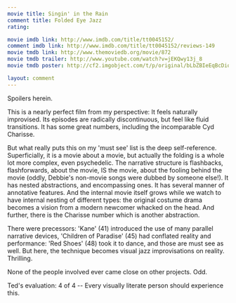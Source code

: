```yaml
---
movie title: Singin' in the Rain
comment title: Folded Eye Jazz
rating: 

movie imdb link: http://www.imdb.com/title/tt0045152/
comment imdb link: http://www.imdb.com/title/tt0045152/reviews-149
movie tmdb link: http://www.themoviedb.org/movie/872
movie tmdb trailer: http://www.youtube.com/watch?v=jEKQwy13j_8
movie tmdb poster: http://cf2.imgobject.com/t/p/original/bLbZBIeEqBcDiqUmLare2nv8fAt.jpg

layout: comment
---
```


Spoilers herein.

This is a nearly perfect film from my perspective: It feels naturally improvised. Its episodes are radically discontinuous, but feel like fluid transitions. It has some great numbers, including the incomparable Cyd Charisse.

But what really puts this on my 'must see' list is the deep self-reference. Superficially, it is a movie about a movie, but actually the folding is a whole lot more complex, even psychedelic. The narrative structure is flashbacks, flashforwards, about the movie, IS the movie, about the fooling behind the movie (oddly, Debbie's non-movie songs were dubbed by someone else!). It has nested abstractions, and encompassing ones. It has several manner of annotative features. And the internal movie itself grows while we watch to have internal nesting of different types: the original costume drama becomes a vision from a modern newcomer whacked on the head. And further, there is the Charisse number which is another abstraction.

There were precessors: 'Kane' (41) introduced the use of many parallel narrative devices, 'Children of Paradise' (45) had conflated reality and performance: 'Red Shoes' (48) took it to dance, and those are must see as well. But here, the technique becomes visual jazz improvisations on reality. Thrilling.

None of the people involved ever came close on other projects. Odd.

Ted's evaluation: 4 of 4 -- Every visually literate person should experience this.